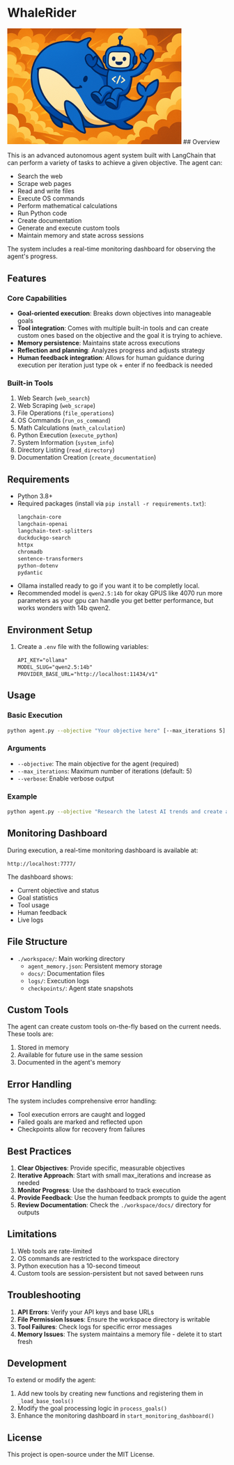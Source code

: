 # WhaleRider

 <img src="./logo.png" width="400" />
## Overview

This is an advanced autonomous agent system built with LangChain that can perform a variety of tasks to achieve a given objective. The agent can:

- Search the web
- Scrape web pages
- Read and write files
- Execute OS commands
- Perform mathematical calculations
- Run Python code
- Create documentation
- Generate and execute custom tools
- Maintain memory and state across sessions

The system includes a real-time monitoring dashboard for observing the agent's progress.

## Features

### Core Capabilities

- **Goal-oriented execution**: Breaks down objectives into manageable goals
- **Tool integration**: Comes with multiple built-in tools and can create custom ones based on the objective and the goal it is trying to achieve.
- **Memory persistence**: Maintains state across executions
- **Reflection and planning**: Analyzes progress and adjusts strategy
- **Human feedback integration**: Allows for human guidance during execution per iteration just type ok + enter if no feedback is needed

### Built-in Tools

1. Web Search (`web_search`)
2. Web Scraping (`web_scrape`)
3. File Operations (`file_operations`)
4. OS Commands (`run_os_command`)
5. Math Calculations (`math_calculation`)
6. Python Execution (`execute_python`)
7. System Information (`system_info`)
8. Directory Listing (`read_directory`)
9. Documentation Creation (`create_documentation`)

## Requirements

- Python 3.8+
- Required packages (install via `pip install -r requirements.txt`):
  ```
  langchain-core
  langchain-openai
  langchain-text-splitters
  duckduckgo-search
  httpx
  chromadb
  sentence-transformers
  python-dotenv
  pydantic
  ```
- Ollama installed ready to go if you want it to be completly local.
- Recommended model is `qwen2.5:14b` for okay GPUS like 4070 run more parameters as your gpu can handle you get better performance, but works wonders with 14b qwen2.

## Environment Setup

1. Create a `.env` file with the following variables:
   ```
   API_KEY="ollama"
   MODEL_SLUG="qwen2.5:14b"
   PROVIDER_BASE_URL="http://localhost:11434/v1"
   ```

## Usage

### Basic Execution

```bash
python agent.py --objective "Your objective here" [--max_iterations 5] [--verbose]
```

### Arguments

- `--objective`: The main objective for the agent (required)
- `--max_iterations`: Maximum number of iterations (default: 5)
- `--verbose`: Enable verbose output

### Example

```bash
python agent.py --objective "Research the latest AI trends and create a summary report" --max_iterations 10 --verbose
```

## Monitoring Dashboard

During execution, a real-time monitoring dashboard is available at:

```
http://localhost:7777/
```

The dashboard shows:

- Current objective and status
- Goal statistics
- Tool usage
- Human feedback
- Live logs

## File Structure

- `./workspace/`: Main working directory
  - `agent_memory.json`: Persistent memory storage
  - `docs/`: Documentation files
  - `logs/`: Execution logs
  - `checkpoints/`: Agent state snapshots

## Custom Tools

The agent can create custom tools on-the-fly based on the current needs. These tools are:

1. Stored in memory
2. Available for future use in the same session
3. Documented in the agent's memory

## Error Handling

The system includes comprehensive error handling:

- Tool execution errors are caught and logged
- Failed goals are marked and reflected upon
- Checkpoints allow for recovery from failures

## Best Practices

1. **Clear Objectives**: Provide specific, measurable objectives
2. **Iterative Approach**: Start with small max_iterations and increase as needed
3. **Monitor Progress**: Use the dashboard to track execution
4. **Provide Feedback**: Use the human feedback prompts to guide the agent
5. **Review Documentation**: Check the `./workspace/docs/` directory for outputs

## Limitations

1. Web tools are rate-limited
2. OS commands are restricted to the workspace directory
3. Python execution has a 10-second timeout
4. Custom tools are session-persistent but not saved between runs

## Troubleshooting

1. **API Errors**: Verify your API keys and base URLs
2. **File Permission Issues**: Ensure the workspace directory is writable
3. **Tool Failures**: Check logs for specific error messages
4. **Memory Issues**: The system maintains a memory file - delete it to start fresh

## Development

To extend or modify the agent:

1. Add new tools by creating new functions and registering them in `_load_base_tools()`
2. Modify the goal processing logic in `process_goals()`
3. Enhance the monitoring dashboard in `start_monitoring_dashboard()`

## License

This project is open-source under the MIT License.

